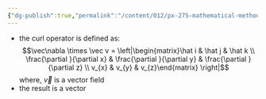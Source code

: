 ```yaml
---
{"dg-publish":true,"permalink":"/content/012/px-275-mathematical-methods/c-vector-calculus/px-275-c1d-curl/","noteIcon":"1","created":"2024-11-25T10:50:32.000+00:00","updated":"2024-11-26T18:24:01.156+00:00"}
---
```


- the curl operator is defined as:
$$\vec\nabla \times \vec v = \left|\begin{matrix}\hat i & \hat j & \hat k \\ \frac{\partial }{\partial x} & \frac{\partial }{\partial y} & \frac{\partial }{\partial z} \\ v_{x} & v_{y} & v_{z}\end{matrix} \right|$$
	where, $\vec v$ is a vector field
- the result is a vector
 